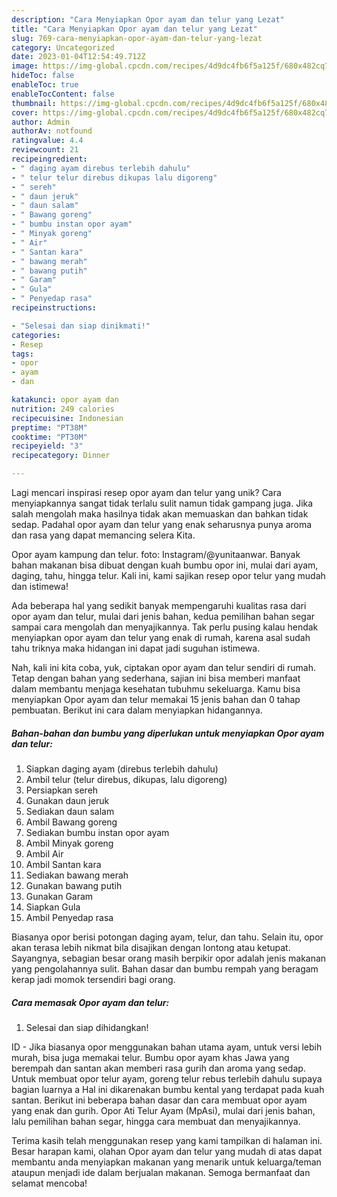 ```yaml
---
description: "Cara Menyiapkan Opor ayam dan telur yang Lezat"
title: "Cara Menyiapkan Opor ayam dan telur yang Lezat"
slug: 769-cara-menyiapkan-opor-ayam-dan-telur-yang-lezat
category: Uncategorized
date: 2023-01-04T12:54:49.712Z
image: https://img-global.cpcdn.com/recipes/4d9dc4fb6f5a125f/680x482cq70/opor-ayam-dan-telur-foto-resep-utama.jpg
hideToc: false
enableToc: true
enableTocContent: false
thumbnail: https://img-global.cpcdn.com/recipes/4d9dc4fb6f5a125f/680x482cq70/opor-ayam-dan-telur-foto-resep-utama.jpg
cover: https://img-global.cpcdn.com/recipes/4d9dc4fb6f5a125f/680x482cq70/opor-ayam-dan-telur-foto-resep-utama.jpg
author: Admin
authorAv: notfound
ratingvalue: 4.4
reviewcount: 21
recipeingredient:
- " daging ayam direbus terlebih dahulu"
- " telur telur direbus dikupas lalu digoreng"
- " sereh"
- " daun jeruk"
- " daun salam"
- " Bawang goreng"
- " bumbu instan opor ayam"
- " Minyak goreng"
- " Air"
- " Santan kara"
- " bawang merah"
- " bawang putih"
- " Garam"
- " Gula"
- " Penyedap rasa"
recipeinstructions:

- "Selesai dan siap dinikmati!"
categories:
- Resep
tags:
- opor
- ayam
- dan

katakunci: opor ayam dan 
nutrition: 249 calories
recipecuisine: Indonesian
preptime: "PT38M"
cooktime: "PT30M"
recipeyield: "3"
recipecategory: Dinner

---
```





Lagi mencari inspirasi resep opor ayam dan telur yang unik? Cara menyiapkannya sangat tidak terlalu sulit namun tidak gampang juga. Jika salah mengolah maka hasilnya tidak akan memuaskan dan bahkan tidak sedap. Padahal opor ayam dan telur yang enak seharusnya punya aroma dan rasa yang dapat memancing selera Kita.





Opor ayam kampung dan telur. foto: Instagram/@yunitaanwar. Banyak bahan makanan bisa dibuat dengan kuah bumbu opor ini, mulai dari ayam, daging, tahu, hingga telur. Kali ini, kami sajikan resep opor telur yang mudah dan istimewa!

Ada beberapa hal yang sedikit banyak mempengaruhi kualitas rasa dari opor ayam dan telur, mulai dari jenis bahan, kedua pemilihan bahan segar sampai cara mengolah dan menyajikannya. Tak perlu pusing kalau hendak menyiapkan opor ayam dan telur yang enak di rumah, karena asal sudah tahu triknya maka hidangan ini dapat jadi suguhan istimewa.






Nah, kali ini kita coba, yuk, ciptakan opor ayam dan telur sendiri di rumah. Tetap dengan bahan yang sederhana, sajian ini bisa memberi manfaat dalam membantu menjaga kesehatan tubuhmu sekeluarga. Kamu bisa menyiapkan Opor ayam dan telur memakai 15 jenis bahan dan 0 tahap pembuatan. Berikut ini cara dalam menyiapkan hidangannya.

<!--inarticleads1-->

##### Bahan-bahan dan bumbu yang diperlukan untuk menyiapkan Opor ayam dan telur:

1. Siapkan  daging ayam (direbus terlebih dahulu)
1. Ambil  telur (telur direbus, dikupas, lalu digoreng)
1. Persiapkan  sereh
1. Gunakan  daun jeruk
1. Sediakan  daun salam
1. Ambil  Bawang goreng
1. Sediakan  bumbu instan opor ayam
1. Ambil  Minyak goreng
1. Ambil  Air
1. Ambil  Santan kara
1. Sediakan  bawang merah
1. Gunakan  bawang putih
1. Gunakan  Garam
1. Siapkan  Gula
1. Ambil  Penyedap rasa


Biasanya opor berisi potongan daging ayam, telur, dan tahu. Selain itu, opor akan terasa lebih nikmat bila disajikan dengan lontong atau ketupat. Sayangnya, sebagian besar orang masih berpikir opor adalah jenis makanan yang pengolahannya sulit. Bahan dasar dan bumbu rempah yang beragam kerap jadi momok tersendiri bagi orang. 

<!--inarticleads2-->

##### Cara memasak Opor ayam dan telur:


1. Selesai dan siap dihidangkan!

ID - Jika biasanya opor menggunakan bahan utama ayam, untuk versi lebih murah, bisa juga memakai telur. Bumbu opor ayam khas Jawa yang berempah dan santan akan memberi rasa gurih dan aroma yang sedap. Untuk membuat opor telur ayam, goreng telur rebus terlebih dahulu supaya bagian luarnya a Hal ini dikarenakan bumbu kental yang terdapat pada kuah santan. Berikut ini beberapa bahan dasar dan cara membuat opor ayam yang enak dan gurih. Opor Ati Telur Ayam (MpAsi), mulai dari jenis bahan, lalu pemilihan bahan segar, hingga cara membuat dan menyajikannya. 

Terima kasih telah menggunakan resep yang kami tampilkan di halaman ini. Besar harapan kami, olahan Opor ayam dan telur yang mudah di atas dapat membantu anda menyiapkan makanan yang menarik untuk keluarga/teman ataupun menjadi ide dalam berjualan makanan. Semoga bermanfaat dan selamat mencoba!
